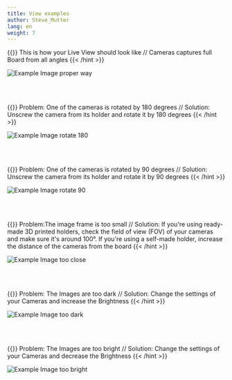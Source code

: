 ```yaml
---
title: View examples
author: Steve_Mutter
lang: en
weight: 7
---
```


{{<hint type=tip icon=gdoc_check >}}
This is how your Live View should look like // Cameras captures full Board from all angles
{{< /hint >}}

![Example Image proper way](/camera-mount/images/example_view.png)

</br>
</br>

{{<hint type=tip icon=gdoc_check >}}
Problem: One of the cameras is rotated by 180 degrees // Solution: Unscrew the camera from its holder and rotate it by 180 degrees
{{< /hint >}}

![Example Image rotate 180](/camera-mount/images/example_view_2.png)

</br>
</br>

{{<hint type=tip icon=gdoc_check >}}
Problem: One of the cameras is rotated by 90 degrees // Solution: Unscrew the camera from its holder and rotate it by 90 degrees
{{< /hint >}}

![Example Image rotate 90](/camera-mount/images/example_view_3.png)

</br>
</br>

{{<hint type=tip icon=gdoc_check >}}
Problem:The image frame is too small // Solution: If you're using ready-made 3D printed holders, check the field of view (FOV) of your cameras and make sure it's around 100°. If you're using a self-made holder, increase the distance of the cameras from the board
{{< /hint >}}

![Example Image too close](/camera-mount/images/example_view_1.png)

</br>
</br>

{{<hint type=tip icon=gdoc_check >}}
Problem: The Images are too dark // Solution: Change the settings of your Cameras and increase the Brightness
{{< /hint >}}

![Example Image too dark](/camera-mount/images/example_view_4.png)

</br>
</br>

{{<hint type=tip icon=gdoc_check >}}
Problem: The Images are too bright // Solution: Change the settings of your Cameras and decrease the Brightness
{{< /hint >}}

![Example Image too bright](/camera-mount/images/example_view_5.png)







